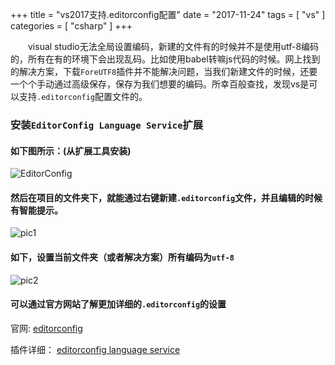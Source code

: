 +++
title = "vs2017支持.editorconfig配置"
date = "2017-11-24"
tags = [ "vs" ]
categories = [ "csharp" ]
+++

　　visual studio无法全局设置编码，新建的文件有的时候并不是使用utf-8编码的，所有在有的环境下会出现乱码。比如使用babel转嘛js代码的时候。网上找到的解决方案，下载`ForeUTF8`插件并不能解决问题，当我们新建文件的时候，还要一个个手动通过高级保存，保存为我们想要的编码。所幸百般查找，发现vs是可以支持`.editorconfig`配置文件的。
<!--more-->
### 安装`EditorConfig Language Service`扩展

#### 如下图所示：(从扩展工具安装)

![EditorConfig](../../pictures/20171124220905.png "点我访问")

#### 然后在项目的文件夹下，就能通过右键新建`.editorconfig`文件，并且编辑的时候有智能提示。

![pic1](../../pictures/20171124221224.png "点我访问")

#### 如下，设置当前文件夹（或者解决方案）所有编码为`utf-8`

![pic2](../../pictures/20171124221546.png "点我访问")

#### 可以通过官方网站了解更加详细的`.editorconfig`的设置

官网: [editorconfig](http://editorconfig.org/ "点我访问")

插件详细： [editorconfig language service](https://marketplace.visualstudio.com/items?itemName=MadsKristensen.EditorConfig "点我访问")
